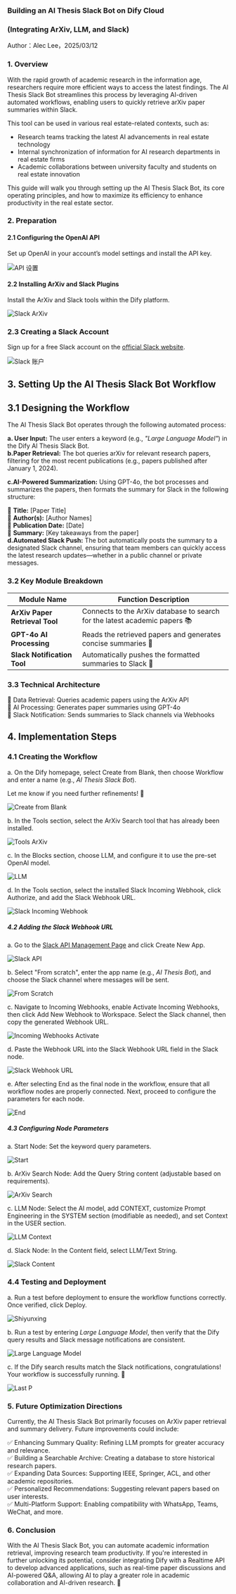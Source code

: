 ### **Building an AI Thesis Slack Bot on Dify Cloud** 

### **(Integrating ArXiv, LLM, and Slack)**

Author：Alec Lee，2025/03/12

### **1\. Overview**

  With the rapid growth of academic research in the information age, researchers require more efficient ways to access the latest findings. The AI Thesis Slack Bot streamlines this process by leveraging AI-driven automated workflows, enabling users to quickly retrieve arXiv paper summaries within Slack.

This tool can be used in various real estate-related contexts, such as:

* Research teams tracking the latest AI advancements in real estate technology  
* Internal synchronization of information for AI research departments in real estate firms  
* Academic collaborations between university faculty and students on real estate innovation

This guide will walk you through setting up the AI Thesis Slack Bot, its core operating principles, and how to maximize its efficiency to enhance productivity in the real estate sector.

### **2\. Preparation**

#### **2.1 Configuring the OpenAI API**

Set up OpenAI in your account’s model settings and install the API key.

![API 设置](https://cdn.jsdelivr.net/gh/aleclee1005/MyPic@main/img/001API.jpg)

#### **2.2 Installing ArXiv and Slack Plugins**

Install the ArXiv and Slack tools within the Dify platform.

![Slack ArXiv](https://raw.githubusercontent.com/aleclee1005/MyPic/main/img/002SlackArXiv.jpg)

### **2.3 Creating a Slack Account**

Sign up for a free Slack account on the [official Slack website](https://slack.com/intl/en-gb/get-started?entry_point=help_center#/createnew).

![Slack 账户](https://raw.githubusercontent.com/aleclee1005/MyPic/main/img/003SlackAccount.jpg)

## **3\. Setting Up the AI Thesis Slack Bot Workflow**

## **3.1 Designing the Workflow**

The AI Thesis Slack Bot operates through the following automated process:

**a. User Input:** The user enters a keyword (e.g., *"Large Language Model"*) in the Dify AI Thesis Slack Bot.  
**b.Paper Retrieval:** The bot queries arXiv for relevant research papers, filtering for the most recent publications (e.g., papers published after January 1, 2024).

**c.AI-Powered Summarization:** Using GPT-4o, the bot processes and summarizes the papers, then formats the summary for Slack in the following structure:

 📄 **Title:** \[Paper Title\]  
 👤 **Author(s):** \[Author Names\]  
 📆 **Publication Date:** \[Date\]  
 📌 **Summary:** \[Key takeaways from the paper\]  
**d.Automated Slack Push:** The bot automatically posts the summary to a designated Slack channel, ensuring that team members can quickly access the latest research updates—whether in a public channel or private messages.

### **3.2 Key Module Breakdown**

| Module Name | Function Description |
| ----- | ----- |
| **ArXiv Paper Retrieval Tool** | Connects to the ArXiv database to search for the latest academic papers 📚 |
| **GPT-4o AI Processing** | Reads the retrieved papers and generates concise summaries 🧠 |
| **Slack Notification Tool** | Automatically pushes the formatted summaries to Slack 📩 |

### **3.3 Technical Architecture**

 🔹 Data Retrieval: Queries academic papers using the ArXiv API  
 🔹 AI Processing: Generates paper summaries using GPT-4o  
 🔹 Slack Notification: Sends summaries to Slack channels via Webhooks

## **4\. Implementation Steps**

### **4.1 Creating the Workflow**

a. On the Dify homepage, select Create from Blank, then choose Workflow and enter a name (e.g., *AI Thesis Slack Bot*).

Let me know if you need further refinements\! 🚀

![Create from Blank](https://raw.githubusercontent.com/aleclee1005/MyPic/main/img/004Createfromblank.jpg)

b. In the Tools section, select the ArXiv Search tool that has already been installed.

![Tools ArXiv](https://raw.githubusercontent.com/aleclee1005/MyPic/main/img/005ToolsArXiv.jpg)

c. In the Blocks section, choose LLM, and configure it to use the pre-set OpenAI model.

![LLM](https://raw.githubusercontent.com/aleclee1005/MyPic/main/img/006LLM.jpg)

d. In the Tools section, select the installed Slack Incoming Webhook, click Authorize, and add the Slack Webhook URL.

![Slack Incoming Webhook](https://raw.githubusercontent.com/aleclee1005/MyPic/main/img/007Slackincomingwebhook.jpg)

##### **4.2 Adding the Slack Webhook URL**

a. Go to the [Slack API Management Page](https://api.slack.com/apps) and click Create New App.

![Slack API](https://raw.githubusercontent.com/aleclee1005/MyPic/main/img/008Slackapi.jpg)

b. Select "From scratch", enter the app name (e.g., *AI Thesis Bot*), and choose the Slack channel where messages will be sent.

![From Scratch](https://raw.githubusercontent.com/aleclee1005/MyPic/main/img/009Fromscratch.jpg)

c. Navigate to Incoming Webhooks, enable Activate Incoming Webhooks, then click Add New Webhook to Workspace. Select the Slack channel, then copy the generated Webhook URL.

![Incoming Webhooks Activate](https://raw.githubusercontent.com/aleclee1005/MyPic/main/img/010IncomingwebhooksActivate.jpg)

d. Paste the Webhook URL into the Slack Webhook URL field in the Slack node.

![Slack Webhook URL](https://raw.githubusercontent.com/aleclee1005/MyPic/main/img/011SlackWehookURL.jpg)

e. After selecting End as the final node in the workflow, ensure that all workflow nodes are properly connected. Next, proceed to configure the parameters for each node.

![End](https://raw.githubusercontent.com/aleclee1005/MyPic/main/img/012End.jpg)

##### **4.3 Configuring Node Parameters**

a. Start Node: Set the keyword query parameters.

![Start](https://raw.githubusercontent.com/aleclee1005/MyPic/main/img/013Start.jpg)

b. ArXiv Search Node: Add the Query String content (adjustable based on requirements).

![ArXiv Search](https://raw.githubusercontent.com/aleclee1005/MyPic/main/img/014ArXivSearch.jpg)

c. LLM Node: Select the AI model, add CONTEXT, customize Prompt Engineering in the SYSTEM section (modifiable as needed), and set Context in the USER section.

![LLM Context](https://raw.githubusercontent.com/aleclee1005/MyPic/main/img/015LLMcontext.jpg)

d. Slack Node: In the Content field, select LLM/Text String.

![Slack Content](https://raw.githubusercontent.com/aleclee1005/MyPic/main/img/016Slackcontent.jpg)

### **4.4 Testing and Deployment**

a. Run a test before deployment to ensure the workflow functions correctly. Once verified, click Deploy.

![Shiyunxing](https://raw.githubusercontent.com/aleclee1005/MyPic/main/img/017Shiyunxing.jpg)

b. Run a test by entering *Large Language Model*, then verify that the Dify query results and Slack message notifications are consistent.

![Large Language Model](https://raw.githubusercontent.com/aleclee1005/MyPic/main/img/018Largelanguagemodel.jpg)

c. If the Dify search results match the Slack notifications, congratulations\! Your workflow is successfully running. 🎉

![Last P](https://raw.githubusercontent.com/aleclee1005/MyPic/main/img/019LastP.jpg)

### **5\. Future Optimization Directions**

Currently, the AI Thesis Slack Bot primarily focuses on ArXiv paper retrieval and summary delivery. Future improvements could include:

 ✅ Enhancing Summary Quality: Refining LLM prompts for greater accuracy and relevance.  
 ✅ Building a Searchable Archive: Creating a database to store historical research papers.  
 ✅ Expanding Data Sources: Supporting IEEE, Springer, ACL, and other academic repositories.  
 ✅ Personalized Recommendations: Suggesting relevant papers based on user interests.  
 ✅ Multi-Platform Support: Enabling compatibility with WhatsApp, Teams, WeChat, and more.

### **6\. Conclusion**

  With the AI Thesis Slack Bot, you can automate academic information retrieval, improving research team productivity. If you're interested in further unlocking its potential, consider integrating Dify with a Realtime API to develop advanced applications, such as real-time paper discussions and AI-powered Q\&A, allowing AI to play a greater role in academic collaboration and AI-driven research. 🚀

